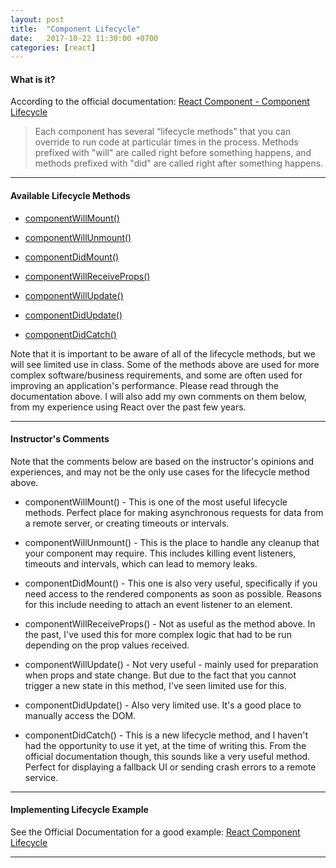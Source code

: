 ```yaml
---
layout: post
title:  "Component Lifecycle"
date:   2017-10-22 11:30:00 +0700
categories: [react]
---
```


#### What is it?

According to the official documentation: [React Component - Component Lifecycle](https://reactjs.org/docs/react-component.html#the-component-lifecycle)

> Each component has several “lifecycle methods” that you can override to run code at particular times in the process. Methods prefixed with "will" are called right before something happens, and methods prefixed with "did" are called right after something happens.

---

#### Available Lifecycle Methods

- [componentWillMount()](https://reactjs.org/docs/react-component.html#componentwillmount)

- [componentWillUnmount()](https://reactjs.org/docs/react-component.html#componentwillunmount)

- [componentDidMount()](https://reactjs.org/docs/react-component.html#componentdidmount)

- [componentWillReceiveProps()](https://reactjs.org/docs/react-component.html#componentwillreceiveprops)

- [componentWillUpdate()](https://reactjs.org/docs/react-component.html#componentwillupdate)

- [componentDidUpdate()](https://reactjs.org/docs/react-component.html#componentdidupdate)


- [componentDidCatch()](https://reactjs.org/docs/react-component.html#componentdidcatch)

Note that it is important to be aware of all of the lifecycle methods, but we will see limited use in class. Some of the methods above are used for more complex software/business requirements, and some are often used for improving an application's performance. Please read through the documentation above. I will also add my own comments on them below, from my experience using React over the past few years.

---

#### Instructor's Comments

Note that the comments below are based on the instructor's opinions and experiences, and may not be the only use cases for the lifecycle method above.

- componentWillMount() - This is one of the most useful lifecycle methods. Perfect place for making asynchronous requests for data from a remote server, or creating timeouts or intervals.

- componentWillUnmount() - This is the place to handle any cleanup that your component may require. This includes killing event listeners, timeouts and intervals, which can lead to memory leaks.

- componentDidMount() - This one is also very useful, specifically if you need access to the rendered components as soon as possible. Reasons for this include needing to attach an event listener to an element.

- componentWillReceiveProps() - Not as useful as the method above. In the past, I've used this for more complex logic that had to be run depending on the prop values received.

- componentWillUpdate() - Not very useful - mainly used for preparation when props and state change. But due to the fact that you cannot trigger a new state in this method, I've seen limited use for this.

- componentDidUpdate() - Also very limited use. It's a good place to manually access the DOM.

- componentDidCatch() - This is a new lifecycle method, and I haven't had the opportunity to use it yet, at the time of writing this. From the official documentation though, this sounds like a very useful method. Perfect for displaying a fallback UI or sending crash errors to a remote service.

---

#### Implementing Lifecycle Example

See the Official Documentation for a good example: [React Component Lifecycle](https://reactjs.org/docs/state-and-lifecycle.html)

---
